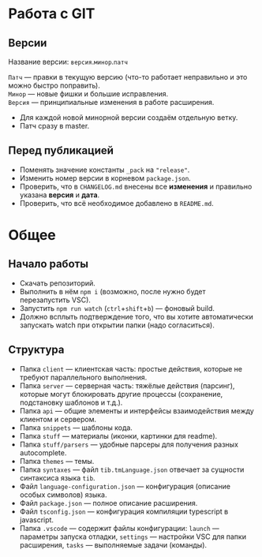 # Работа с GIT

## Версии

Название версии: `версия`.`минор`.`патч`

`Патч` — правки в текущую версию (что-то работает неправильно и это можно быстро поправить).  
`Минор` — новые фишки и большие исправления.  
`Версия` — принципиальные изменения в работе расширения.

- Для каждой новой минорной версии создаём отдельную ветку.
- Патч сразу в master.

## Перед публикацией

- Поменять значение константы `_pack` на `"release"`.
- Изменить номер версии в корневом `package.json`.
- Проверить, что в `CHANGELOG.md` внесены все **изменения** и правильно указана **версия** и **дата**.
- Проверить, что всё необходимое добавлено в `README.md`.


# Общее

## Начало работы

- Скачать репозиторий.
- Выполнить в нём `npm i` (возможно, после нужно будет перезапустить VSC).
- Запустить `npm run watch` (`ctrl`+`shift`+`b`) — фоновый build.
- Должно всплыть подтверждение того, что вы хотите автоматически запускать watch при открытии папки (надо согласиться).

## Структура

- Папка `client` — клиентская часть: простые действия, которые не требуют параллельного выполнения.
- Папка `server` — серверная часть: тяжёлые действия (парсинг), которые могут блокировать другие процессы (сохранение, подстановку шаблонов и т.д.).
- Папка `api` — общие элементы и интерфейсы взаимодействия между клиентом и сервером.
- Папка `snippets` — шаблоны кода.
- Папка `stuff` — материалы (иконки, картинки для readme).
- Папка `stuff/parsers` — удобные парсеры для получения разных autocomplete.
- Папка `themes` — темы.
- Папка `syntaxes` — файл `tib.tmLanguage.json` отвечает за сущности синтаксиса языка `tib`.
- Файл `language-configuration.json` — конфигурация (описание особых символов) языка.
- Файл `package.json` — полное описание расширения.
- Файл `tsconfig.json` — конфигурация компиляции typescript в javascript.
- Папка `.vscode` — содержит файлы конфигурации: `launch` — параметры запуска отладки, `settings` — настройки VSC для папки расширения, `tasks` — выполняемые задачи (команды).
